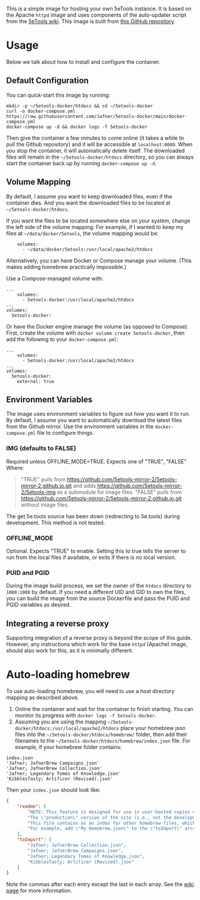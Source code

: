 This is a simple image for hosting your own 5eTools instance. It is based on the Apache `httpd` image and uses components of the auto-updater script from the [5eTools wiki](https://wiki.tercept.net/en/5eTools/InstallGuide). This image is built from [this GitHub repository](https://github.com/Jafner/5etools-docker). 

# Usage
Below we talk about how to install and configure the container. 

## Default Configuration
You can quick-start this image by running:

```
mkdir -p ~/5etools-docker/htdocs && cd ~/5etools-docker
curl -o docker-compose.yml https://raw.githubusercontent.com/Jafner/5etools-docker/main/docker-compose.yml
docker-compose up -d && docker logs -f 5etools-docker
```

Then give the container a few minutes to come online (it takes a while to pull the Github repository) and it will be accessible at `localhost:8080`.
When you stop the container, it will automatically delete itself. The downloaded files will remain in the `~/5etools-docker/htdocs` directory, so you can always start the container back up by running `docker-compose up -d`.

## Volume Mapping
By default, I assume you want to keep downloaded files, even if the container dies. And you want the downloaded files to be located at `~/5etools-docker/htdocs`.  

If you want the files to be located somewhere else on your system, change the left side of the volume mapping. For example, if I wanted to keep my files at `~/data/docker/5etools`, the volume mapping would be:

```
    volumes:
      - ~/data/docker/5etools:/usr/local/apache2/htdocs
```

Alternatively, you can have Docker or Compose manage your volume. (This makes adding homebrew practically impossible.)  

Use a Compose-managed volume with:
```
...
    volumes:
      - 5etools-docker:/usr/local/apache2/htdocs
...
volumes:
  5etools-docker:
```

Or have the Docker engine manage the volume (as opposed to Compose). First, create the volume with `docker volume create 5etools-docker`, then add the following to your `docker-compose.yml`:
```
...
    volumes:
      - 5etools-docker:/usr/local/apache2/htdocs
...
volumes:
  5etools-docker:
    external: true
```

## Environment Variables
The image uses environment variables to figure out how you want it to run. 
By default, I assume you want to automatically download the latest files from the Github mirror. Use the environment variables in the `docker-compose.yml` file to configure things.

### IMG (defaults to FALSE)
Required unless OFFLINE_MODE=TRUE.
Expects one of "TRUE", "FALSE" Where:  
  > "TRUE" pulls from https://github.com/5etools-mirror-2/5etools-mirror-2.github.io.git and adds https://github.com/5etools-mirror-2/5etools-img as a submodule for image files.
  > "FALSE" pulls from https://github.com/5etools-mirror-2/5etools-mirror-2.github.io.git without image files.  

The get.5e.tools source has been down (redirecting to 5e.tools) during development. This method is not tested.  

### OFFLINE_MODE
Optional. Expects "TRUE" to enable. 
Setting this to true tells the server to run from the local files if available, or exits if there is no local version. 

### PUID and PGID
During the image build process, we set the owner of the `htdocs` directory to `1000:1000` by default. If you need a different UID and GID to own the files, you can build the image from the source Dockerfile and pass the PUID and PGID variables as desired.

## Integrating a reverse proxy
Supporting integration of a reverse proxy is beyond the scope of this guide. 
However, any instructions which work for the base `httpd` (Apache) image, should also work for this, as it is minimally different.

# Auto-loading homebrew
To use auto-loading homebrew, you will need to use a host directory mapping as described above. 

1. Online the container and wait for the container to finish starting. You can monitor its progress with `docker logs -f 5etools-docker`.
2. Assuming you are using the mapping `~/5etools-docker/htdocs:/usr/local/apache2/htdocs` place your homebrew json files into the `~/5etools-docker/htdocs/homebrew/` folder, then add their filenames to the `~/5etools-docker/htdocs/homebrew/index.json` file.
For example, if your homebrew folder contains:
```
index.json
'Jafner; JafnerBrew Campaigns.json'
'Jafner; JafnerBrew Collection.json'
'Jafner; Legendary Tomes of Knowledge.json'
'KibblesTasty; Artificer (Revised).json'
```
Then your `index.json` should look like:
```json
{
    "readme": [
        "NOTE: This feature is designed for use in user-hosted copies of the site, and not for integrating \"official\" 5etools content.",
        "The \"production\" version of the site (i.e., not the development ZIP) has this feature disabled. You can re-enable it by replacing `IS_DEPLOYED = \"X.Y.Z\";` in the file `js/utils.js`, with `IS_DEPLOYED = undefined;`",
        "This file contains as an index for other homebrew files, which should be placed in the same directory.",
        "For example, add \"My Homebrew.json\" to the \"toImport\" array below, and have a valid JSON homebrew file in this (\"homebrew/\") directory."
    ],
    "toImport": [
        "Jafner; JafnerBrew Collection.json",
        "Jafner; JafnerBrew Campaigns.json",
        "Jafner; Legendary Tomes of Knowledge.json",
        "KibblesTasty; Artificer (Revised).json"
    ]
}
```

Note the commas after each entry except the last in each array.
See the [wiki page](https://wiki.5e.tools/index.php/5eTools_Install_Guide) for more information. 